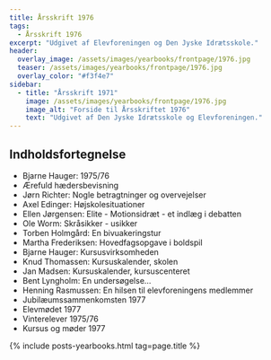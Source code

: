 ```yaml
---
title: Årsskrift 1976
tags:
  - Årsskrift 1976
excerpt: "Udgivet af Elevforeningen og Den Jyske Idrætsskole."
header:
  overlay_image: /assets/images/yearbooks/frontpage/1976.jpg
  teaser: /assets/images/yearbooks/frontpage/1976.jpg
  overlay_color: "#f3f4e7"
sidebar:
  - title: "Årsskrift 1971"
    image: /assets/images/yearbooks/frontpage/1976.jpg
    image_alt: "Forside til Årsskriftet 1976"
    text: "Udgivet af Den Jyske Idrætsskole og Elevforeningen."
---
```


## Indholdsfortegnelse

- Bjarne Hauger: 1975/76
- Ærefuld hædersbevisning
- Jørn Richter: Nogle betragtninger og overvejelser
- Axel Edinger: Højskolesituationer
- Ellen Jørgensen: Elite - Motionsidræt - et indlæg i debatten
- Ole Worm: Skråsikker - usikker
- Torben Holmgård: En bivuakeringstur
- Martha Frederiksen: Hovedfagsopgave i boldspil
- Bjarne Hauger: Kursusvirksomheden
- Knud Thomassen: Kursuskalender, skolen
- Jan Madsen: Kursuskalender, kursuscenteret
- Bent Lyngholm: En undersøgelse…
- Henning Rasmussen: En hilsen til elevforeningens medlemmer
- Jubilæumssammenkomsten 1977
- Elevmødet 1977
- Vinterelever 1975/76
- Kursus og møder 1977

{% include posts-yearbooks.html tag=page.title %}
